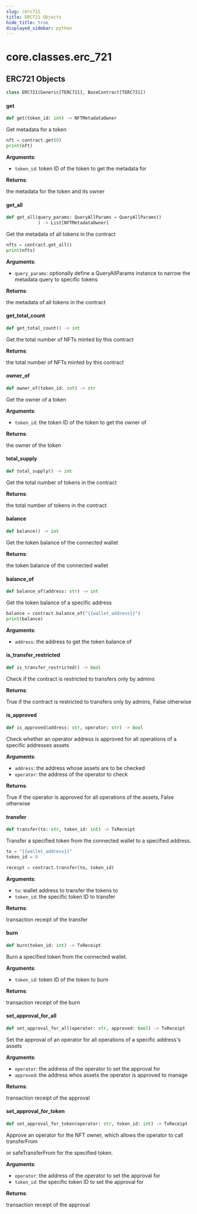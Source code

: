 ```yaml
---
slug: /erc721
title: ERC721 Objects
hide_title: true
displayed_sidebar: python
---
```

<a id="core.classes.erc_721"></a>

# core.classes.erc\_721

<a id="core.classes.erc_721.ERC721"></a>

## ERC721 Objects

```python
class ERC721(Generic[TERC721], BaseContract[TERC721])
```

<a id="core.classes.erc_721.ERC721.get"></a>

#### get

```python
def get(token_id: int) -> NFTMetadataOwner
```

Get metadata for a token

```python
nft = contract.get(0)
print(nft)
```

**Arguments**:

- `token_id`: token ID of the token to get the metadata for

**Returns**:

the metadata for the token and its owner

<a id="core.classes.erc_721.ERC721.get_all"></a>

#### get\_all

```python
def get_all(query_params: QueryAllParams = QueryAllParams()
            ) -> List[NFTMetadataOwner]
```

Get the metadata of all tokens in the contract

```python
nfts = contract.get_all()
print(nfts)
```

**Arguments**:

- `query_params`: optionally define a QueryAllParams instance to narrow the metadata query to specific tokens

**Returns**:

the metadata of all tokens in the contract

<a id="core.classes.erc_721.ERC721.get_total_count"></a>

#### get\_total\_count

```python
def get_total_count() -> int
```

Get the total number of NFTs minted by this contract

**Returns**:

the total number of NFTs minted by this contract

<a id="core.classes.erc_721.ERC721.owner_of"></a>

#### owner\_of

```python
def owner_of(token_id: int) -> str
```

Get the owner of a token

**Arguments**:

- `token_id`: the token ID of the token to get the owner of

**Returns**:

the owner of the token

<a id="core.classes.erc_721.ERC721.total_supply"></a>

#### total\_supply

```python
def total_supply() -> int
```

Get the total number of tokens in the contract

**Returns**:

the total number of tokens in the contract

<a id="core.classes.erc_721.ERC721.balance"></a>

#### balance

```python
def balance() -> int
```

Get the token balance of the connected wallet

**Returns**:

the token balance of the connected wallet

<a id="core.classes.erc_721.ERC721.balance_of"></a>

#### balance\_of

```python
def balance_of(address: str) -> int
```

Get the token balance of a specific address

```python
balance = contract.balance_of("{{wallet_address}}")
print(balance)
```

**Arguments**:

- `address`: the address to get the token balance of

<a id="core.classes.erc_721.ERC721.is_transfer_restricted"></a>

#### is\_transfer\_restricted

```python
def is_transfer_restricted() -> bool
```

Check if the contract is restricted to transfers only by admins

**Returns**:

True if the contract is restricted to transfers only by admins, False otherwise

<a id="core.classes.erc_721.ERC721.is_approved"></a>

#### is\_approved

```python
def is_approved(address: str, operator: str) -> bool
```

Check whether an operator address is approved for all operations of a specific addresses assets

**Arguments**:

- `address`: the address whose assets are to be checked
- `operator`: the address of the operator to check

**Returns**:

True if the operator is approved for all operations of the assets, False otherwise

<a id="core.classes.erc_721.ERC721.transfer"></a>

#### transfer

```python
def transfer(to: str, token_id: int) -> TxReceipt
```

Transfer a specified token from the connected wallet to a specified address.

```python
to = "{{wallet_address}}"
token_id = 0

receipt = contract.transfer(to, token_id)
```

**Arguments**:

- `to`: wallet address to transfer the tokens to
- `token_id`: the specific token ID to transfer

**Returns**:

transaction receipt of the transfer

<a id="core.classes.erc_721.ERC721.burn"></a>

#### burn

```python
def burn(token_id: int) -> TxReceipt
```

Burn a specified token from the connected wallet.

**Arguments**:

- `token_id`: token ID of the token to burn

**Returns**:

transaction receipt of the burn

<a id="core.classes.erc_721.ERC721.set_approval_for_all"></a>

#### set\_approval\_for\_all

```python
def set_approval_for_all(operator: str, approved: bool) -> TxReceipt
```

Set the approval of an operator for all operations of a specific address's assets

**Arguments**:

- `operator`: the address of the operator to set the approval for
- `approved`: the address whos assets the operator is approved to manage

**Returns**:

transaction receipt of the approval

<a id="core.classes.erc_721.ERC721.set_approval_for_token"></a>

#### set\_approval\_for\_token

```python
def set_approval_for_token(operator: str, token_id: int) -> TxReceipt
```

Approve an operator for the NFT owner, which allows the operator to call transferFrom

or safeTransferFrom for the specified token.

**Arguments**:

- `operator`: the address of the operator to set the approval for
- `token_id`: the specific token ID to set the approval for

**Returns**:

transaction receipt of the approval
